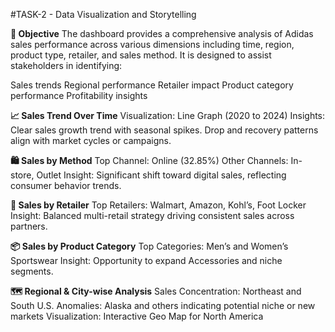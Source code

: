 #TASK-2 - Data Visualization and Storytelling

**🎯 Objective**
The dashboard provides a comprehensive analysis of Adidas sales performance across various dimensions including time, region, product type, retailer, and sales method. It is designed to assist stakeholders in identifying:

Sales trends
Regional performance
Retailer impact
Product category performance
Profitability insights


**📈 Sales Trend Over Time**
Visualization: Line Graph (2020 to 2024)
Insights:
Clear sales growth trend with seasonal spikes.
Drop and recovery patterns align with market cycles or campaigns.



**🛍️ Sales by Method**
Top Channel: Online (32.85%)
Other Channels: In-store, Outlet
Insight: Significant shift toward digital sales, reflecting consumer behavior trends.


**🏪 Sales by Retailer**
Top Retailers: Walmart, Amazon, Kohl’s, Foot Locker
Insight: Balanced multi-retail strategy driving consistent sales across partners.


**📦 Sales by Product Category**
Top Categories: Men’s and Women’s Sportswear
Insight: Opportunity to expand Accessories and niche segments.


**🗺️ Regional & City-wise Analysis**
Sales Concentration: Northeast and South U.S.
Anomalies: Alaska and others indicating potential niche or new markets
Visualization: Interactive Geo Map for North America
